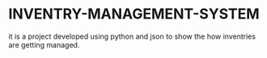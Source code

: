 # INVENTRY-MANAGEMENT-SYSTEM
it is a project developed using python and json to show the how inventries are getting managed.
